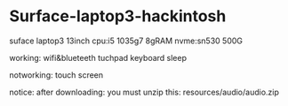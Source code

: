 # Surface-laptop3-hackintosh


suface laptop3 13inch
cpu:i5 1035g7
8gRAM
nvme:sn530 500G


working:
  wifi&blueteeth
  tuchpad
  keyboard
  sleep

notworking:
  touch screen
  
  
  notice:
   after downloading:  you must unzip this:
   resources/audio/audio.zip
   

